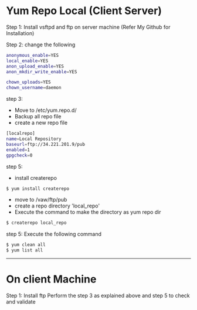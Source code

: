 # Yum Repo Local (Client Server)

Step 1: Install vsftpd and ftp on server machine (Refer My Github for Installation)

Step 2: change the following

```sh
anonymous_enable=YES
local_enable=YES
anon_upload_enable=YES
anon_mkdir_write_enable=YES

chown_uploads=YES
chown_username=daemon
```


step 3:
- Move to /etc/yum.repo.d/
- Backup all repo file
- create a new repo file
```sh
[localrepo]
name=Local Repository
baseurl=ftp://34.221.201.9/pub
enabled=1
gpgcheck=0
```

step 5:
 - install createrepo
 ```sh
 $ yum install createrepo
 ```
 - move to /vaw/ftp/pub
 - create a repo directory 'local_repo'
 - Execute the command to make the directory as yum repo dir
 ```sh
 $ createrepo local_repo
 ```
 step 5: Execute the following command
 ```sh
 $ yum clean all
 $ yum list all
 ```
 -----------
 
 # On client Machine
 
 Step 1: Install ftp
 Perform the step 3 as explained above and step 5 to check and validate
 
